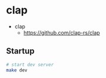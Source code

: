 # clap

- clap
  - https://github.com/clap-rs/clap

## Startup

```bash
# start dev server
make dev
```

